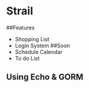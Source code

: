 # Strail
##Features 
- Shopping List
- Login System
##Soon 
- Schedule Calendar
- To do List 

## Using Echo & GORM 
